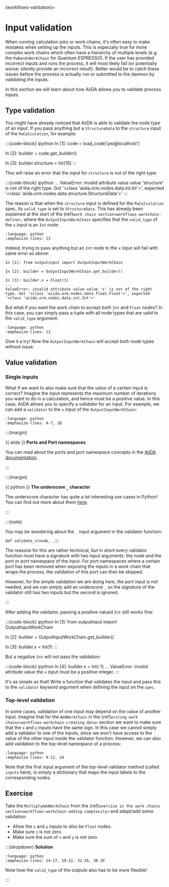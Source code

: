(workflows-validation)=

# Input validation

When running calculation jobs or work chains, it's often easy to make mistakes when setting up the inputs.
This is especially true for more complex work chains which often have a hierarchy of multiple levels (e.g. the `PwBandsWorkChain` for Quantum ESPRESSO).
If the user has provided incorrect inputs and runs the process, it will most likely fail (or potentially worse: silently provide an incorrect result).
Better would be to catch these issues before the process is actually run or submitted to the daemon by _validating_ the inputs.

In this section we will learn about how AiiDA allows you to validate process inputs.

## Type validation

You might have already noticed that AiiDA is able to validate the node _type_ of an input.
If you pass anything but a `StructureData` to the `structure` input of the `PwCalculation`, for example:

:::{code-block} ipython
In [1]: code = load_code('pw@localhost')

In [2]: builder = code.get_builder()

In [3]: builder.structure = Int(10)
:::

This will raise an error that the input for `structure` is not of the right type:

:::{code-block} ipython
...
ValueError: invalid attribute value value 'structure' is not of the right type.
Got '<class 'aiida.orm.nodes.data.int.Int'>', expected
'<class 'aiida.orm.nodes.data.structure.StructureData'>'
:::

The reason is that when the `structure` input is defined for the `PwCalculation` spec, its `valid_type` is set to `StructureData`.
This has already been explained at the start of the {ref}`work chain section<workflows-workchain-define>`, where the `OutputInputWorkChain` specifies that the `valid_type` of the `x` input is an `Int` node:

```{literalinclude} include/code/workchain/my_first_workchain_1_output_input.py
:language: python
:emphasize-lines: 13
```

Indeed, trying to pass anything but an `Int` node to the `x` input will fail with same error as above:

```{code-block} ipython
In [1]: from outputinput import OutputInputWorkChain

In [2]: builder = OutputInputWorkChain.get_builder()

In [3]: builder.x = Float(1)
...
ValueError: invalid attribute value value 'x' is not of the right type. Got '<class 'aiida.orm.nodes.data.float.Float'>', expected '<class 'aiida.orm.nodes.data.int.Int'>'
```

But what if you want the work chain to accept _both_ `Int` and `Float` nodes?
In this case, you can simply pass a tuple with all node types that are valid to the `valid_type` argument:

```{literalinclude} include/code/validation/float_int_output_input.py
:language: python
:emphasize-lines: 13
```

Give it a try!
Now the `OutputInputWorkChain` will accept both node types without issue.

## Value validation

### Single inputs

What if we want to also make sure that the _value_ of a certain input is correct?
Imagine the input represents the maximum number of iterations you want to do in a calculation, and hence must be a positive value.
In this case, AiiDA allows you to specify a _validator_ for an input.
For example, we can add a `validator` to the `x` input of the `OutputInputWorkChain`:

```{literalinclude} include/code/validation/validated_output_input.py
:language: python
:emphasize-lines: 4-7, 18
```


:::{margin}

{{ aiida }} **Ports and Port namespaces**

You can read about the ports and port namespace concepts in the [AiiDA documentation](https://aiida.readthedocs.io/projects/aiida-core/en/latest/topics/processes/usage.html?highlight=port#ports-and-port-namespaces).

:::

:::{margin}

{{ python }} **The underscore `_` character**

The underscore character has quite a lot interesting use cases in Python!
You can find out more about them [here](https://realpython.com/python-double-underscore/).

:::

:::{note}

You may be wondering about the `_` input argument in the validator function:

```{code-block}
def validate_x(node, _):
```

The reasons for this are rather technical, but in short every validator function _must_ have a signature with two input arguments: the node and the port or port namespace of the input.
For port namespaces where a certain port has been removed when exposing the inputs in a work chain that wraps the process, the validation of this port can then be skipped.

However, for the simple validation we are doing here, the port input is not needed, and we can simply add an underscore `_` so the signature of the validator still has two inputs but the second is ignored.

:::

After adding the validator, passing a positive valued `Int` still works fine:

:::{code-block} ipython
In [1]: from outputinput import OutputInputWorkChain

In [2]: builder = OutputInputWorkChain.get_builder()

In [3]: builder.x = Int(1)
:::

But a negative `Int` will not pass the validation:

:::{code-block} ipython
In [4]: builder.x = Int(-1)
...
ValueError: invalid attribute value the `x` input must be a positive integer.
:::

It's as simple as that!
Write a function that validates the input and pass this to the `validator` keyword argument when defining the input on the `spec`.

### Top-level validation

In some cases, validation of one input may depend on the value of another input.
Imagine that for the `AddWorkChain` in the {ref}`writing work chains<workflows-workchain-creating-data>` section we want to make sure that the `x` and `y` inputs have the same sign.
In this case we cannot simply add a validator to one of the inputs, since we won't have access to the value of the other input inside the validator function.
However, we can also add validation to the top-level namespace of a process:

```{literalinclude} include/code/validation/validated_add_workchain.py
:language: python
:emphasize-lines: 9-12, 24
```

Note that the first input argument of the top-level validator method (called `inputs` here), is simply a dictionary that maps the input labels to the corresponding nodes.

## Exercise

Take the `MultiplyAddWorkChain` from the {ref}`exercise in the work chains section<workflows-workchain-adding-complexity>` and adapt/add some validation:

* Allow the `x` and `y` inputs to _also_ be `Float` nodes.
* Make sure `z` is not zero.
* Make sure the sum of `x` and `y` is not zero.

:::{dropdown} **Solution**

```{literalinclude} include/code/validation/validated_multiple_add.py
:language: python
:emphasize-lines: 14-17, 19-22, 32-35, 38-39
```

Note how the `valid_type` of the _outputs_ also has to be more flexible!

:::
